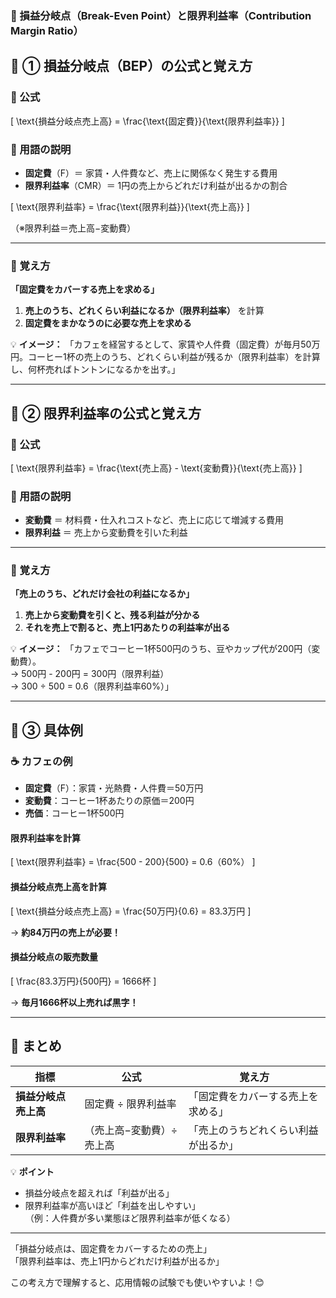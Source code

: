 ### **📌 損益分岐点（Break-Even Point）と限界利益率（Contribution Margin Ratio）**



## **📌 ① 損益分岐点（BEP）の公式と覚え方**
### **🔢 公式**
\[
\text{損益分岐点売上高} = \frac{\text{固定費}}{\text{限界利益率}}
\]

### **📝 用語の説明**
- **固定費**（F）＝ 家賃・人件費など、売上に関係なく発生する費用  
- **限界利益率**（CMR）＝ 1円の売上からどれだけ利益が出るかの割合  

\[
\text{限界利益率} = \frac{\text{限界利益}}{\text{売上高}}
\]

（※限界利益＝売上高−変動費）

---

### **🎯 覚え方**
**「固定費をカバーする売上を求める」**
1. **売上のうち、どれくらい利益になるか（限界利益率）** を計算  
2. **固定費をまかなうのに必要な売上を求める**  

💡 **イメージ：**
「カフェを経営するとして、家賃や人件費（固定費）が毎月50万円。コーヒー1杯の売上のうち、どれくらい利益が残るか（限界利益率）を計算し、何杯売ればトントンになるかを出す。」

---

## **📌 ② 限界利益率の公式と覚え方**
### **🔢 公式**
\[
\text{限界利益率} = \frac{\text{売上高} - \text{変動費}}{\text{売上高}}
\]

### **📝 用語の説明**
- **変動費** ＝ 材料費・仕入れコストなど、売上に応じて増減する費用
- **限界利益** ＝ 売上から変動費を引いた利益

---

### **🎯 覚え方**
**「売上のうち、どれだけ会社の利益になるか」**
1. **売上から変動費を引くと、残る利益が分かる**
2. **それを売上で割ると、売上1円あたりの利益率が出る**

💡 **イメージ：**
「カフェでコーヒー1杯500円のうち、豆やカップ代が200円（変動費）。  
→ 500円 - 200円 = 300円（限界利益）  
→ 300 ÷ 500 = 0.6（限界利益率60%）」  

---

## **📌 ③ 具体例**
### **☕ カフェの例**
- **固定費**（F）：家賃・光熱費・人件費＝50万円  
- **変動費**：コーヒー1杯あたりの原価＝200円  
- **売価**：コーヒー1杯500円  

#### **限界利益率を計算**
\[
\text{限界利益率} = \frac{500 - 200}{500} = 0.6（60%）
\]

#### **損益分岐点売上高を計算**
\[
\text{損益分岐点売上高} = \frac{50万円}{0.6} = 83.3万円
\]

→ **約84万円の売上が必要！**

#### **損益分岐点の販売数量**
\[
\frac{83.3万円}{500円} = 1666杯
\]

→ **毎月1666杯以上売れば黒字！**

---

## **📌 まとめ**
| 指標 | 公式 | 覚え方 |
|----|----|----|
| **損益分岐点売上高** | 固定費 ÷ 限界利益率 | 「固定費をカバーする売上を求める」 |
| **限界利益率** | （売上高−変動費）÷ 売上高 | 「売上のうちどれくらい利益が出るか」 |

💡 **ポイント**
- 損益分岐点を超えれば「利益が出る」
- 限界利益率が高いほど「利益を出しやすい」  
（例：人件費が多い業態ほど限界利益率が低くなる）

---

「損益分岐点は、固定費をカバーするための売上」  
「限界利益率は、売上1円からどれだけ利益が出るか」  

この考え方で理解すると、応用情報の試験でも使いやすいよ！😊
